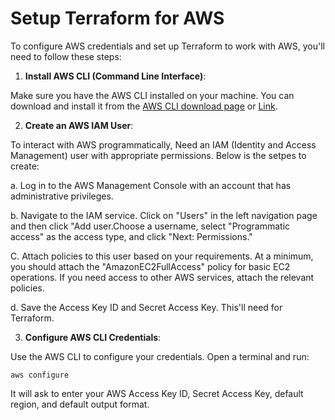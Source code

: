 # Setup Terraform for AWS

To configure AWS credentials and set up Terraform to work with AWS, you'll need to follow these steps:

1. **Install AWS CLI (Command Line Interface)**:

Make sure you have the AWS CLI installed on your machine. You can download and install it from the [AWS CLI download page](https://aws.amazon.com/cli/) or [Link](https://docs.aws.amazon.com/cli/latest/userguide/cli-chap-getting-started.html).

2. **Create an AWS IAM User**:

To interact with AWS programmatically, Need an IAM (Identity and Access Management) user with appropriate permissions. Below is the setpes to create:

a. Log in to the AWS Management Console with an account that has administrative privileges.

b. Navigate to the IAM service. Click on "Users" in the left navigation page and then click "Add user.Choose a username, select "Programmatic access" as the access type, and click "Next: Permissions."

C. Attach policies to this user based on your requirements. At a minimum, you should attach the "AmazonEC2FullAccess" policy for basic EC2 operations. If you need access to other AWS services, attach the relevant policies.

d. Save the Access Key ID and Secret Access Key. This'll need for Terraform.

3. **Configure AWS CLI Credentials**:

Use the AWS CLI to configure your credentials. Open a terminal and run:

```
aws configure
```

It will ask to enter your AWS Access Key ID, Secret Access Key, default region, and default output format.
